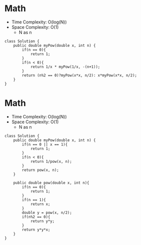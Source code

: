 # Math
* Time Complexity: O(log(N))
* Space Complexity: O(1)
	* N as n
```
class Solution {
    public double myPow(double x, int n) {
        if(n == 0){
            return 1;
        }
        if(n < 0){
            return 1/x * myPow(1/x, -(n+1));
        }
        return (n%2 == 0)?myPow(x*x, n/2): x*myPow(x*x, n/2);
    }
}
```
# Math
* Time Complexity: O(log(N))
* Space Complexity: O(1)
	* N as n
```
class Solution {
    public double myPow(double x, int n) {
        if(n == 0 || x == 1){
            return 1;
        }
        if(n < 0){
            return 1/pow(x, n);
        }
        return pow(x, n);
    }
    
    public double pow(double x, int n){
        if(n == 0){
            return 1;
        }
        if(n == 1){
            return x;
        }
        double y = pow(x, n/2);
        if(n%2 == 0){
            return y*y;
        }
        return y*y*x;
    }
}
```